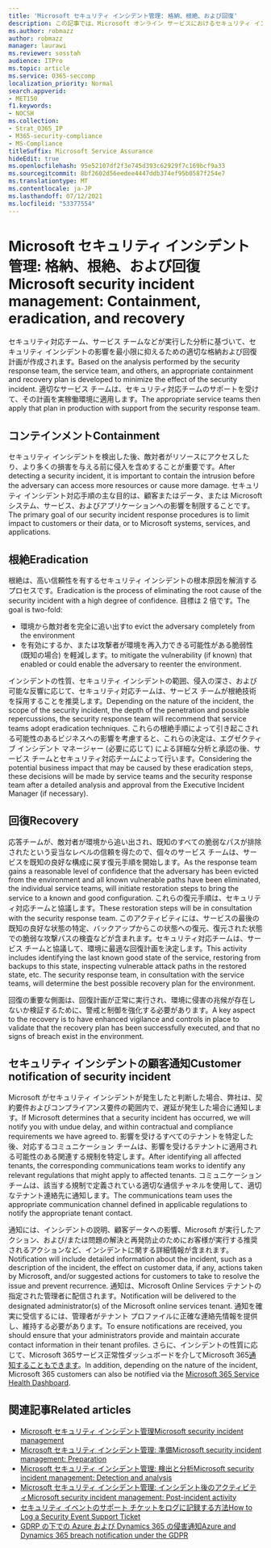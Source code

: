 ```yaml
---
title: 'Microsoft セキュリティ インシデント管理: 格納、根絶、および回復'
description: この記事では、Microsoft オンライン サービスにおけるセキュリティ インシデント管理の格納、根絶、および回復プロセスの概要について説明します。
ms.author: robmazz
author: robmazz
manager: laurawi
ms.reviewer: sosstah
audience: ITPro
ms.topic: article
ms.service: O365-seccomp
localization_priority: Normal
search.appverid:
- MET150
f1.keywords:
- NOCSH
ms.collection:
- Strat_O365_IP
- M365-security-compliance
- MS-Compliance
titleSuffix: Microsoft Service Assurance
hideEdit: true
ms.openlocfilehash: 95e52107df2f3e745d393c62929f7c169bcf9a33
ms.sourcegitcommit: 8bf2602d56eedee4447ddb374ef95b0587f254e7
ms.translationtype: MT
ms.contentlocale: ja-JP
ms.lasthandoff: 07/12/2021
ms.locfileid: "53377554"
---
```

# <a name="microsoft-security-incident-management-containment-eradication-and-recovery"></a><span data-ttu-id="78125-103">Microsoft セキュリティ インシデント管理: 格納、根絶、および回復</span><span class="sxs-lookup"><span data-stu-id="78125-103">Microsoft security incident management: Containment, eradication, and recovery</span></span>

<span data-ttu-id="78125-104">セキュリティ対応チーム、サービス チームなどが実行した分析に基づいて、セキュリティ インシデントの影響を最小限に抑えるための適切な格納および回復計画が作成されます。</span><span class="sxs-lookup"><span data-stu-id="78125-104">Based on the analysis performed by the security response team, the service team, and others, an appropriate containment and recovery plan is developed to minimize the effect of the security incident.</span></span> <span data-ttu-id="78125-105">適切なサービス チームは、セキュリティ対応チームのサポートを受けて、その計画を実稼働環境に適用します。</span><span class="sxs-lookup"><span data-stu-id="78125-105">The appropriate service teams then apply that plan in production with support from the security response team.</span></span>

## <a name="containment"></a><span data-ttu-id="78125-106">コンテインメント</span><span class="sxs-lookup"><span data-stu-id="78125-106">Containment</span></span>

<span data-ttu-id="78125-107">セキュリティ インシデントを検出した後、敵対者がリソースにアクセスしたり、より多くの損害を与える前に侵入を含めすることが重要です。</span><span class="sxs-lookup"><span data-stu-id="78125-107">After detecting a security incident, it is important to contain the intrusion before the adversary can access more resources or cause more damage.</span></span> <span data-ttu-id="78125-108">セキュリティ インシデント対応手順の主な目的は、顧客またはデータ、または Microsoft システム、サービス、およびアプリケーションへの影響を制限することです。</span><span class="sxs-lookup"><span data-stu-id="78125-108">The primary goal of our security incident response procedures is to limit impact to customers or their data, or to Microsoft systems, services, and applications.</span></span>

## <a name="eradication"></a><span data-ttu-id="78125-109">根絶</span><span class="sxs-lookup"><span data-stu-id="78125-109">Eradication</span></span>

<span data-ttu-id="78125-110">根絶は、高い信頼性を有するセキュリティ インシデントの根本原因を解消するプロセスです。</span><span class="sxs-lookup"><span data-stu-id="78125-110">Eradication is the process of eliminating the root cause of the security incident with a high degree of confidence.</span></span> <span data-ttu-id="78125-111">目標は 2 倍です。</span><span class="sxs-lookup"><span data-stu-id="78125-111">The goal is two-fold:</span></span>

- <span data-ttu-id="78125-112">環境から敵対者を完全に追い出す</span><span class="sxs-lookup"><span data-stu-id="78125-112">to evict the adversary completely from the environment</span></span>
- <span data-ttu-id="78125-113">を有効にするか、または攻撃者が環境を再入力できる可能性がある脆弱性 (既知の場合) を軽減します。</span><span class="sxs-lookup"><span data-stu-id="78125-113">to mitigate the vulnerability (if known) that enabled or could enable the adversary to reenter the environment.</span></span>

<span data-ttu-id="78125-114">インシデントの性質、セキュリティ インシデントの範囲、侵入の深さ、および可能な反響に応じて、セキュリティ対応チームは、サービス チームが根絶技術を採用することを推奨します。</span><span class="sxs-lookup"><span data-stu-id="78125-114">Depending on the nature of the incident, the scope of the security incident, the depth of the penetration and possible repercussions, the security response team will recommend that service teams adopt eradication techniques.</span></span> <span data-ttu-id="78125-115">これらの根絶手順によって引き起こされる可能性のあるビジネスへの影響を考慮すると、これらの決定は、エグゼクティブ インシデント マネージャー (必要に応じて) による詳細な分析と承認の後、サービス チームとセキュリティ対応チームによって行います。</span><span class="sxs-lookup"><span data-stu-id="78125-115">Considering the potential business impact that may be caused by these eradication steps, these decisions will be made by service teams and the security response team after a detailed analysis and approval from the Executive Incident Manager (if necessary).</span></span>

## <a name="recovery"></a><span data-ttu-id="78125-116">回復</span><span class="sxs-lookup"><span data-stu-id="78125-116">Recovery</span></span>

<span data-ttu-id="78125-117">応答チームが、敵対者が環境から追い出され、既知のすべての脆弱なパスが排除されたという妥当なレベルの信頼を得たので、個々のサービス チームは、サービスを既知の良好な構成に戻す復元手順を開始します。</span><span class="sxs-lookup"><span data-stu-id="78125-117">As the response team gains a reasonable level of confidence that the adversary has been evicted from the environment and all known vulnerable paths have been eliminated, the individual service teams, will initiate restoration steps to bring the service to a known and good configuration.</span></span> <span data-ttu-id="78125-118">これらの復元手順は、セキュリティ対応チームと協議します。</span><span class="sxs-lookup"><span data-stu-id="78125-118">These restoration steps will be in consultation with the security response team.</span></span> <span data-ttu-id="78125-119">このアクティビティには、サービスの最後の既知の良好な状態の特定、バックアップからこの状態への復元、復元された状態での脆弱な攻撃パスの検査などが含まれます。セキュリティ対応チームは、サービス チームと協議して、環境に最適な回復計画を決定します。</span><span class="sxs-lookup"><span data-stu-id="78125-119">This activity includes identifying the last known good state of the service, restoring from backups to this state, inspecting vulnerable attack paths in the restored state, etc. The security response team, in consultation with the service teams, will determine the best possible recovery plan for the environment.</span></span>

<span data-ttu-id="78125-120">回復の重要な側面は、回復計画が正常に実行され、環境に侵害の兆候が存在しないか検証するために、警戒と制御を強化する必要があります。</span><span class="sxs-lookup"><span data-stu-id="78125-120">A key aspect to the recovery is to have enhanced vigilance and controls in place to validate that the recovery plan has been successfully executed, and that no signs of breach exist in the environment.</span></span>

## <a name="customer-notification-of-security-incident"></a><span data-ttu-id="78125-121">セキュリティ インシデントの顧客通知</span><span class="sxs-lookup"><span data-stu-id="78125-121">Customer notification of security incident</span></span>

<span data-ttu-id="78125-122">Microsoft がセキュリティ インシデントが発生したと判断した場合、弊社は、契約要件およびコンプライアンス要件の範囲内で、遅延が発生した場合に通知します。</span><span class="sxs-lookup"><span data-stu-id="78125-122">If Microsoft determines that a security incident has occurred, we will notify you with undue delay, and within contractual and compliance requirements we have agreed to.</span></span> <span data-ttu-id="78125-123">影響を受けるすべてのテナントを特定した後、対応するコミュニケーション チームは、影響を受けるテナントに適用される可能性のある関連する規制を特定します。</span><span class="sxs-lookup"><span data-stu-id="78125-123">After identifying all affected tenants, the corresponding communications team works to identify any relevant regulations that might apply to affected tenants.</span></span> <span data-ttu-id="78125-124">コミュニケーション チームは、該当する規制で定義されている適切な通信チャネルを使用して、適切なテナント連絡先に通知します。</span><span class="sxs-lookup"><span data-stu-id="78125-124">The communications team uses the appropriate communication channel defined in applicable regulations to notify the appropriate tenant contact.</span></span>

<span data-ttu-id="78125-125">通知には、インシデントの説明、顧客データへの影響、Microsoft が実行したアクション、および/または問題の解決と再発防止のためにお客様が実行する推奨されるアクションなど、インシデントに関する詳細情報が含まれます。</span><span class="sxs-lookup"><span data-stu-id="78125-125">Notification will include detailed information about the incident, such as a description of the incident, the effect on customer data, if any, actions taken by Microsoft, and/or suggested actions for customers to take to resolve the issue and prevent recurrence.</span></span> <span data-ttu-id="78125-126">通知は、Microsoft Online Services テナントの指定された管理者に配信されます。</span><span class="sxs-lookup"><span data-stu-id="78125-126">Notification will be delivered to the designated administrator(s) of the Microsoft online services tenant.</span></span> <span data-ttu-id="78125-127">通知を確実に受信するには、管理者がテナント プロファイルに正確な連絡先情報を提供し、維持する必要があります。</span><span class="sxs-lookup"><span data-stu-id="78125-127">To ensure notifications are received, you should ensure that your administrators provide and maintain accurate contact information in their tenant profiles.</span></span> <span data-ttu-id="78125-128">さらに、インシデントの性質に応じて、Microsoft 365サービス正常性ダッシュボードを介してMicrosoft 365[通知することもできます](http://status.yammer.com/)。</span><span class="sxs-lookup"><span data-stu-id="78125-128">In addition, depending on the nature of the incident, Microsoft 365 customers can also be notified via the [Microsoft 365 Service Health Dashboard](http://status.yammer.com/).</span></span>

## <a name="related-articles"></a><span data-ttu-id="78125-129">関連記事</span><span class="sxs-lookup"><span data-stu-id="78125-129">Related articles</span></span>

- [<span data-ttu-id="78125-130">Microsoft セキュリティ インシデント管理</span><span class="sxs-lookup"><span data-stu-id="78125-130">Microsoft security incident management</span></span>](assurance-security-incident-management.md)
- [<span data-ttu-id="78125-131">Microsoft セキュリティ インシデント管理: 準備</span><span class="sxs-lookup"><span data-stu-id="78125-131">Microsoft security incident management: Preparation</span></span>](assurance-sim-preparation.md)
- [<span data-ttu-id="78125-132">Microsoft セキュリティ インシデント管理: 検出と分析</span><span class="sxs-lookup"><span data-stu-id="78125-132">Microsoft security incident management: Detection and analysis</span></span>](assurance-sim-detection-analysis.md)
- [<span data-ttu-id="78125-133">Microsoft セキュリティ インシデント管理: インシデント後のアクティビティ</span><span class="sxs-lookup"><span data-stu-id="78125-133">Microsoft security incident management: Post-incident activity</span></span>](assurance-sim-post-incident-activity.md)
- [<span data-ttu-id="78125-134">セキュリティ イベントのサポート チケットをログに記録する方法</span><span class="sxs-lookup"><span data-stu-id="78125-134">How to Log a Security Event Support Ticket</span></span>](/azure/security/fundamentals/event-support-ticket)
- [<span data-ttu-id="78125-135">GDRP の下での Azure および Dynamics 365 の侵害通知</span><span class="sxs-lookup"><span data-stu-id="78125-135">Azure and Dynamics 365 breach notification under the GDPR</span></span>](/compliance/regulatory/gdpr-breach-azure-dynamics)
